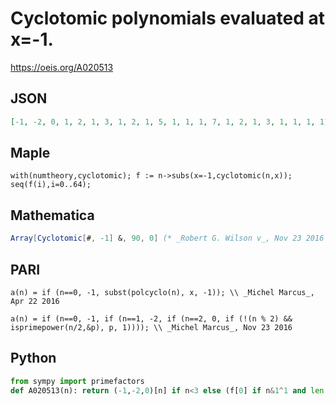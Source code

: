 # Cyclotomic polynomials evaluated at x\=\-1\.
https://oeis.org/A020513
## JSON
```JSON
[-1, -2, 0, 1, 2, 1, 3, 1, 2, 1, 5, 1, 1, 1, 7, 1, 2, 1, 3, 1, 1, 1, 11, 1, 1, 1, 13, 1, 1, 1, 1, 1, 2, 1, 17, 1, 1, 1, 19, 1, 1, 1, 1, 1, 1, 1, 23, 1, 1, 1, 5, 1, 1, 1, 3, 1, 1, 1, 29, 1, 1, 1, 31, 1, 2]
```
## Maple
```Maple
with(numtheory,cyclotomic); f := n->subs(x=-1,cyclotomic(n,x)); seq(f(i),i=0..64);
```
## Mathematica
```Mathematica
Array[Cyclotomic[#, -1] &, 90, 0] (* _Robert G. Wilson v_, Nov 23 2016 *)
```
## PARI
```PARI
a(n) = if (n==0, -1, subst(polcyclo(n), x, -1)); \\ _Michel Marcus_, Apr 22 2016
```
```PARI
a(n) = if (n==0, -1, if (n==1, -2, if (n==2, 0, if (!(n % 2) && isprimepower(n/2,&p), p, 1)))); \\ _Michel Marcus_, Nov 23 2016
```
## Python
```Python
from sympy import primefactors
def A020513(n): return (-1,-2,0)[n] if n<3 else (f[0] if n&1^1 and len(f:=primefactors(n>>1))==1 else 1) # _Chai Wah Wu_, Aug 26 2024
```
